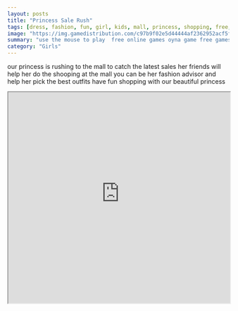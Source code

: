 ```yaml
---
layout: posts
title: "Princess Sale Rush"
tags: [dress, fashion, fun, girl, kids, mall, princess, shopping, free, online, games, oyna, game, free, games, play, play, games]
image: "https://img.gamedistribution.com/c97b9f02e5d44444af2362952acf5fcd.jpg"
summary: "use the mouse to play  free online games oyna game free games play play games"
category: "Girls"
---
```


our princess is rushing to the mall to catch the latest sales her friends will help her do the shooping at the mall you can be her fashion advisor and help her pick the best outfits have fun shopping with our beautiful princess

<iframe width="100%" height="480px;" src="https://html5.gamedistribution.com/c97b9f02e5d44444af2362952acf5fcd/"></iframe>